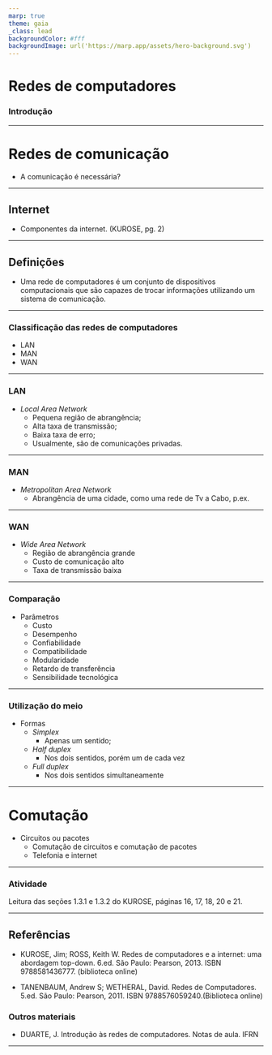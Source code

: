 ```yaml
---
marp: true
theme: gaia
_class: lead
backgroundColor: #fff
backgroundImage: url('https://marp.app/assets/hero-background.svg')
---
```


# Redes de computadores
### Introdução

---

# Redes de comunicação

- A comunicação é necessária?

---

## Internet
- Componentes da internet. (KUROSE, pg. 2)

---

## Definições
- Uma rede de computadores é um conjunto de dispositivos computacionais que são capazes de trocar informações utilizando um sistema de comunicação.


---

### Classificação das redes de computadores
- LAN
- MAN
- WAN

---

### LAN
- *Local Area Network*
    - Pequena região de abrangência;
    - Alta taxa de transmissão;
    - Baixa taxa de erro;
    - Usualmente, são de comunicações privadas.

---

### MAN
- *Metropolitan Area Network*
    - Abrangência de uma cidade, como uma rede de Tv a Cabo, p.ex.

---

### WAN
- *Wide Area Network*
    - Região de abrangência grande
    - Custo de comunicação alto
    - Taxa de transmissão baixa


---
### Comparação
- Parâmetros
    - Custo
    - Desempenho
    - Confiabilidade
    - Compatibilidade
    - Modularidade
    - Retardo de transferência
    - Sensibilidade tecnológica

---

### Utilização do meio
- Formas
    - *Simplex*
        - Apenas um sentido;
    - *Half duplex*
        - Nos dois sentidos, porém um de cada vez
    - *Full duplex*
        - Nos dois sentidos simultaneamente

---

# Comutação
- Circuitos ou pacotes
    - Comutação de circuitos e comutação de pacotes
    - Telefonia e internet

---

### Atividade
Leitura das seções 1.3.1 e 1.3.2 do KUROSE, páginas 16, 17, 18, 20 e 21.


---

## Referências
- KUROSE, Jim; ROSS, Keith W. Redes de computadores e a internet: uma abordagem top-down. 6.ed. São Paulo: Pearson, 2013. ISBN 9788581436777. (biblioteca online)

- TANENBAUM, Andrew S; WETHERAL, David. Redes de Computadores. 5.ed. São Paulo: Pearson, 2011. ISBN 9788576059240.(Biblioteca online)

### Outros materiais
- DUARTE, J. Introdução às redes de computadores. Notas de aula. IFRN

--- 